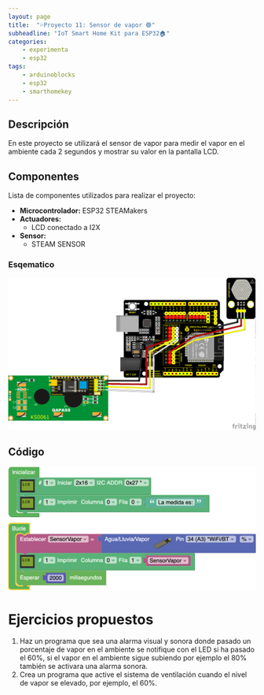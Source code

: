 ```yaml
---
layout: page
title:  "💦Proyecto 11: Sensor de vapor 🟢"
subheadline: "IoT Smart Home Kit para ESP32🏠"
categories:
    - experimenta
    - esp32
tags:
    - arduinoblocks
    - esp32
    - smarthomekey
---
```


## Descripción
En este proyecto se utilizará el sensor de vapor para medir el vapor en el ambiente cada 2 segundos y mostrar su valor en la pantalla LCD.
## Componentes
Lista de componentes utilizados para realizar el proyecto:
- **Microcontrolador:** ESP32 STEAMakers
- **Actuadores:**
    - LCD conectado a I2X
- **Sensor:**
    - STEAM SENSOR

### Esqematico 
<p align="center">
    <img src="/images/experimenta/esp32/Proyectos/P11_Esquematico.png" alt="Proyecto 9" width="700"/>
</p>

## Código 
<p align="center">
    <img src="/images/experimenta/esp32/Proyectos/Proyecto11.png" alt="Proyecto 9" width="700"/>
</p>

# Ejercicios propuestos 
1.	Haz un programa que sea una alarma visual y sonora donde pasado un porcentaje de vapor en el ambiente se notifique con el LED si ha pasado el 60%, si el vapor en el ambiente sigue subiendo por ejemplo el 80% también se activara una alarma sonora.
2.	Crea un programa que active el sistema de ventilación cuando el nivel de vapor se elevado, por ejemplo, el 60%. 


